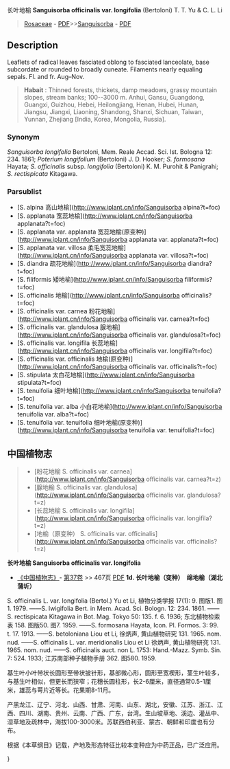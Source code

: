 长叶地榆 **Sanguisorba officinalis var. longifolia** (Bertoloni) T. T. Yu & C. L. Li

> [Rosaceae](http://www.iplant.cn/info/Rosaceae?t=foc) - [PDF](http://www.iplant.cn/foc/pdf/Rosaceae.pdf)>>[Sanguisorba](http://www.iplant.cn/info/Sanguisorba?t=foc) - [PDF](http://www.iplant.cn/foc/pdf/Sanguisorba.pdf)

## Description

Leaflets of radical leaves fasciated oblong to fasciated lanceolate, base subcordate or rounded to broadly cuneate. Filaments nearly equaling sepals. Fl. and fr. Aug–Nov.

> **Habait** : 
> Thinned forests, thickets, damp meadows, grassy mountain slopes, stream banks; 100--3000 m. Anhui, Gansu, Guangdong, Guangxi, Guizhou, Hebei, Heilongjiang, Henan, Hubei, Hunan, Jiangsu, Jiangxi, Liaoning, Shandong, Shanxi, Sichuan, Taiwan, Yunnan, Zhejiang [India, Korea, Mongolia, Russia].

### Synonym
*Sanguisorba longifolia* Bertoloni, Mem. Reale Accad. Sci. Ist. Bologna 12: 234. 1861; *Poterium longifolium* (Bertoloni) J. D. Hooker; *S. formosana* Hayata; *S. officinalis* subsp. *longifolia* (Bertoloni) K. M. Purohit & Panigrahi; *S. rectispicata* Kitagawa.

### Parsublist

* [S.  alpina  高山地榆](http://www.iplant.cn/info/Sanguisorba alpina?t=foc)
* [S.  applanata  宽蕊地榆](http://www.iplant.cn/info/Sanguisorba applanata?t=foc)
* [S.  applanata var. applanata  宽蕊地榆(原变种)](http://www.iplant.cn/info/Sanguisorba applanata var. applanata?t=foc)
* [S.  applanata var. villosa  柔毛宽蕊地榆](http://www.iplant.cn/info/Sanguisorba applanata var. villosa?t=foc)
* [S.  diandra  疏花地榆](http://www.iplant.cn/info/Sanguisorba diandra?t=foc)
* [S.  filiformis  矮地榆](http://www.iplant.cn/info/Sanguisorba filiformis?t=foc)
* [S.  officinalis  地榆](http://www.iplant.cn/info/Sanguisorba officinalis?t=foc)
* [S.  officinalis var. carnea  粉花地榆](http://www.iplant.cn/info/Sanguisorba officinalis var. carnea?t=foc)
* [S.  officinalis var. glandulosa  腺地榆](http://www.iplant.cn/info/Sanguisorba officinalis var. glandulosa?t=foc)
* [S.  officinalis var. longifila  长蕊地榆](http://www.iplant.cn/info/Sanguisorba officinalis var. longifila?t=foc)
* [S.  officinalis var. officinalis  地榆(原变种)](http://www.iplant.cn/info/Sanguisorba officinalis var. officinalis?t=foc)
* [S.  stipulata  太白花地榆](http://www.iplant.cn/info/Sanguisorba stipulata?t=foc)
* [S.  tenuifolia  细叶地榆](http://www.iplant.cn/info/Sanguisorba tenuifolia?t=foc)
* [S.  tenuifolia var. alba  小白花地榆](http://www.iplant.cn/info/Sanguisorba tenuifolia var. alba?t=foc)
* [S.  tenuifolia var. tenuifolia  细叶地榆(原变种)](http://www.iplant.cn/info/Sanguisorba tenuifolia var. tenuifolia?t=foc)

## 中国植物志

> * [粉花地榆  S.  officinalis var. carnea](http://www.iplant.cn/info/Sanguisorba officinalis var. carnea?t=z)
> * [腺地榆  S.  officinalis var. glandulosa](http://www.iplant.cn/info/Sanguisorba officinalis var. glandulosa?t=z)
> * [长蕊地榆  S.  officinalis var. longifila](http://www.iplant.cn/info/Sanguisorba officinalis var. longifila?t=z)
> * [地榆（原变种）  S.  officinalis var. officinalis](http://www.iplant.cn/info/Sanguisorba officinalis var. officinalis?t=z)

**长叶地榆 Sanguisorba officinalis var. longifolia**

* [《中国植物志》](http://www.iplant.cn/frps)- [第37卷](http://www.iplant.cn/frps/vol/37) >> 467页 [PDF](http://www.iplant.cn/frps/pdf/37/467a.pdf)
**1d. 长叶地榆（变种）　绵地榆（湖北蒲圻）**

S. officinalis L. var. longifolia (Bertol.) Yu et Li, 植物分类学报 17(1): 9. 图版1. 图1. 1979. ——S. lwigifolia Bert. in Mem. Acad. Sci. Bologn. 12: 234. 1861. ——S. rectispicata Kitagawa in Bot. Mag. Tokyo 50: 135. f. 6. 1936; 东北植物检索表 158. 图版50. 图7. 1959. ——S. formosana Hayata, Icon. Pl. Formos. 3: 99. t. 17. 1913. ——S. betoloniana Liou et Li, 徐炳声, 黄山植物研究 131. 1965. nom. nud. ——S. officinalis L. var. meridionalis Liou et Li 徐炳声, 黄山植物研究 131. 1965. nom. nud. ——S. officinalis auct. non L. 1753: Hand.-Mazz. Symb. Sin. 7: 524. 1933; 江苏南部种子植物手册 362. 图580. 1959.

基生叶小叶带状长圆形至带状披针形，基部微心形，圆形至宽楔形，茎生叶较多，与基生叶相似，但更长而狭窄；花穗长圆柱形，长2-6厘米，直径通常0.5-1厘米，雄蕊与萼片近等长。花果期8-11月。

产黑龙江、辽宁、河北、山西、甘肃、河南、山东、湖北，安徽、江苏、浙江、江西、四川、湖南、贵州、云南、广西、广东，台湾。生山坡草地、溪边、灌丛中、湿草地及疏林中，海拔100-3000米。苏联西伯利亚、蒙古、朝鲜和印度也有分布。

根据《本草纲目》记载，产地及形态特征比较本变种应为中药正品，已广泛应用。

}